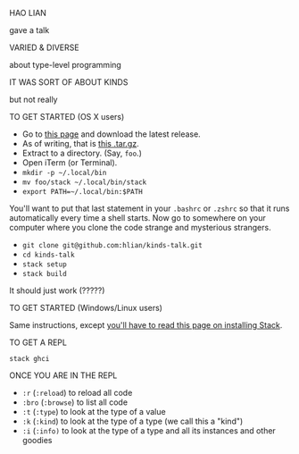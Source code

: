 HAO LIAN

gave a talk

VARIED & DIVERSE

about type-level programming

IT WAS SORT OF ABOUT KINDS

but not really

TO GET STARTED (OS X users)

* Go to [this page](https://github.com/commercialhaskell/stack/releases/) and download the latest release.
* As of writing, that is [this .tar.gz](https://github.com/commercialhaskell/stack/releases/download/v0.1.5.0/stack-0.1.5.0-x86_64-osx.tar.gz).
* Extract to a directory. (Say, `foo`.)
* Open iTerm (or Terminal).
* `mkdir -p ~/.local/bin`
* `mv foo/stack ~/.local/bin/stack`
* `export PATH=~/.local/bin:$PATH`

You'll want to put that last statement in your `.bashrc` or `.zshrc` so that it runs automatically every time a shell starts. Now go to somewhere on your computer where you clone the code strange and mysterious strangers.

* `git clone git@github.com:hlian/kinds-talk.git`
* `cd kinds-talk`
* `stack setup`
* `stack build`

It should just work (?????)

TO GET STARTED (Windows/Linux users)

Same instructions, except [you'll have to read this page on installing Stack](https://github.com/commercialhaskell/stack/blob/master/doc/install_and_upgrade.md).

TO GET A REPL

`stack ghci`

ONCE YOU ARE IN THE REPL

* `:r` (`:reload`) to reload all code
* `:bro` (`:browse`) to list all code
* `:t` (`:type`) to look at the type of a value
* `:k` (`:kind`) to look at the type of a type (we call this a "kind")
* `:i` (`:info)` to look at the type of a type and all its instances and other goodies
